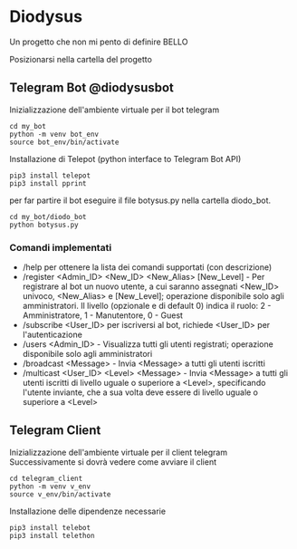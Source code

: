 # Diodysus
Un progetto che non mi pento di definire BELLO

Posizionarsi nella cartella del progetto

## Telegram Bot @diodysusbot
Inizializzazione dell'ambiente virtuale per il bot telegram
```
cd my_bot
python -m venv bot_env
source bot_env/bin/activate
```
Installazione di Telepot (python interface to Telegram Bot API)
```
pip3 install telepot
pip3 install pprint
```
per far partire il bot eseguire il file botysus.py nella cartella diodo_bot.
```
cd my_bot/diodo_bot
python botysus.py
```
### Comandi implementati
- /help per ottenere la lista dei comandi supportati (con descrizione)
- /register <Admin_ID> <New_ID> <New_Alias> [New_Level] - Per registrare al bot un nuovo utente, a cui saranno assegnati <New_ID> univoco, <New_Alias> e [New_Level]; operazione disponibile solo agli amministratori. Il livello (opzionale e di default 0) indica il ruolo: 2 - Amministratore, 1 - Manutentore, 0 - Guest
- /subscribe <User_ID> per iscriversi al bot, richiede <User_ID> per l'autenticazione
- /users <Admin_ID> - Visualizza tutti gli utenti registrati; operazione disponibile solo agli amministratori
- /broadcast <Message\> - Invia <Message\> a tutti gli utenti iscritti
- /multicast <User_ID> <Level\> <Message\> - Invia <Message\> a tutti gli utenti iscritti di livello uguale o superiore a <Level\>, specificando l'utente inviante, che a sua volta deve essere di livello uguale o superiore a <Level\>

## Telegram Client 
Inizializzazione dell'ambiente virtuale per il client telegram
Successivamente si dovrà vedere come avviare il client
```
cd telegram_client
python -m venv v_env
source v_env/bin/activate
```
Installazione delle dipendenze necessarie 
```
pip3 install telebot
pip3 install telethon
```